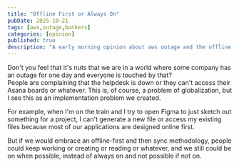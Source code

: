 ```yaml
---
title: "Offline First or Always On"
pubDate: 2025-10-21
tags: [aws,outage,bonkers]
categories: [opinion]
published: true
description: "A early morning opinion about aws outage and the offline first paradigms"
---
```

Don't you feel that it's nuts that we are in a world where some company has an outage for one day and everyone is touched by that?  
People are complaining that the helpdesk is down or they can't access their Asana boards or whatever. This is, of course, a problem of globalization, but I see this as an implementation problem we created.  

For example, when I'm on the train and I try to open Figma to just sketch out something for a project, I can't generate a new file or access my existing files because most of our applications are designed online first.  

But if we would embrace an offline-first and then sync methodology, people could keep working or creating or reading or whatever, and we still could be on when possible, instead of always on and not possible if not on.